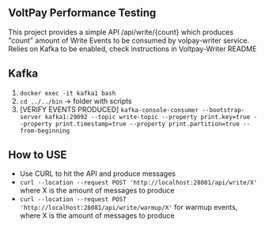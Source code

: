 ## VoltPay Performance Testing 

This project provides a simple API /api/write/{count} which produces "count" amount of Write Events to be consumed by volpay-writer service.
Relies on Kafka to be enabled, check instructions in Voltpay-Writer README


## Kafka 
1. ``docker exec -it kafka1 bash`` 
2. ``cd ../../bin`` -> folder with scripts 
3. [VERIFY EVENTS PRODUCED] ``kafka-console-consumer --bootstrap-server kafka1:29092 --topic write-topic --property print.key=true --property print.timestamp=true --property print.partition=true --from-beginning``

## How to USE 
- Use CURL to hit the API and produce messages 
- ``curl --location --request POST 'http://localhost:28081/api/write/X'`` where X is the amount of messages to produce
- ``curl --location --request POST 'http://localhost:28081/api/write/warmup/X'`` for warmup events, where X is the amount of messages to produce